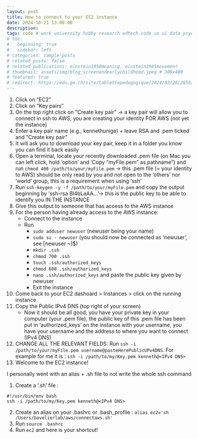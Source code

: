 ```yaml
---
layout: post
title: How to connect to your EC2 instance
date: 2024-10-21 13:00:00
description: 
tags: code # work university hobby research edtech code ux ui data psychology videogames misc book
# toc:
#   beginning: true
#   sidebar: left
# categories: sample-posts
# related_posts: false
# related_publications: einstein1950meaning, einstein1905movement
# thumbnail: assets/img/blog_screenandearlychildhood.jpeg # 300x400
# featured: true
# redirect: https://edu.ge.ch/site/tablettepedagogique/2024/03/28/2656/
---
```


1.	Click on “EC2”
2.	Click on “Key pairs”
3.	On the top right click on “Create key pair” -> a key pair will allow you to connect in ssh to AWS, you are creating your identity FOR AWS (not yet the instance)
4.	Enter a key pair name (e.g., kennethunige) + leave RSA and .pem ticked and “Create key pair”
5.	It will ask you to download your key pair, keep it in a folder you know you can find it back easily
6.	Open a terminal, locate your recently downloaded .pem file (on Mac you can left click, hold ‘option’ and ‘Copy “myFile.pem” as pathname”) and run `chmod 400 /path/to/your/myFile.pem` -> this .pem file (= your identity to AWS) should be only read by you and not open to the ‘others’ nor ‘world’ group, this is a requirement when using ‘ssh’
7.	Run `ssh-keygen -y -f /path/to/your/myFile.pem` and copy the output beginning by ‘ssh-rsa Bl4bLaAA…’-> this is the public key to be able to identify you IN THE INSTANCE
8.	Give this output to someone that has access to the AWS instance
9.	For the person having already access to the AWS instance:
    - Connect to the instance
    - Run 
        - `sudo adduser newuser` (newuser being your name)
        - `sudo su - newuser` (you should now be connected as ‘newuser’, see [newuser ~]$)
        - `mkdir .ssh`
        - `chmod 700 .ssh`
        - `touch .ssh/authorized_keys`
        - `chmod 600 .ssh/authorized_keys`
        - `nano .ssh/authorized_keys` and paste the public key given by newuser
        - Exit the instance
10.	Come back to your EC2 dashoard > Instances > click on the running instance
11.	Copy the Public IPv4 DNS (top right of your screen)
    - Now it should be all good, you have your private key in your computer (your .pem file), the public key of this .pem file has been put in ‘authorized_keys’ on the instance with your username, you have your username and the address to where you want to connect (IPv4 DNS)
12.	CHANGE ALL THE RELEVANT FIELDS: Run `ssh -i /path/to/your/myFile.pem username@pasteHerePublicUPv4DNS`. For example for me it is : `ssh -i /path/to/my/Key.pem kenneth@<IPv4 DNS>`
13.	Welcome to the EC2 instance!

I personally went with an alias + .sh file to not write the whole ssh command
1. Create a ‘.sh’ file :
```
#!/usr/bin/env bash
ssh -i /path/to/my/Key.pem kenneth@<IPv4 DNS>
```
2. Create an alias on your .bashrc or .bash_profile : `alias ec2='sh /Users/bavelierlab/aws/connectaws.sh'`
3. Run `source .bashrc`
4. Run `ec2` and here is your shortcut!
